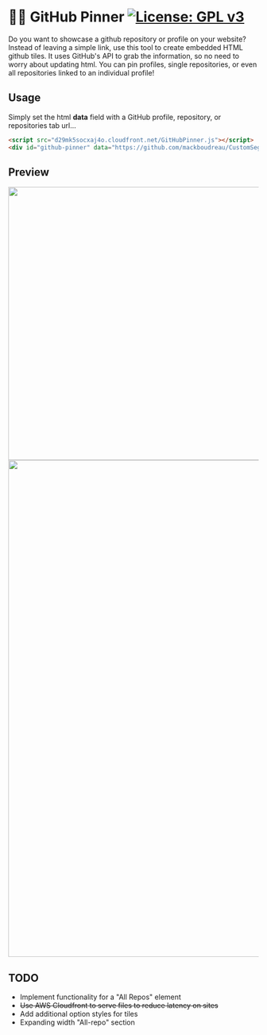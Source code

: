 # 📑📌  GitHub Pinner [![License: GPL v3](https://img.shields.io/badge/License-GPL%20v3-blue.svg)](https://www.gnu.org/licenses/gpl-3.0)
Do you want to showcase a github repository or profile on your website? Instead of leaving a simple link, use this tool to create embedded HTML github tiles. It uses GitHub's API to grab the information, so no need to worry about updating html. You can pin profiles, single repositories, or even all repositories linked to an individual profile!

## Usage
Simply set the html **data** field with a GitHub profile, repository, or repositories tab url...
```html
<script src="d29mk5socxaj4o.cloudfront.net/GitHubPinner.js"></script>
<div id="github-pinner" data="https://github.com/mackboudreau/CustomSegmentedController"></div>
```

## Preview
<p align="center"><img src="https://i.imgur.com/iC56hgU.png" width="550px"><br>
<img src="https://i.imgur.com/8O9L4sf.png" width="1000px"></p>

## TODO
* Implement functionality for a "All Repos" element
* ~~Use AWS Cloudfront to serve files to reduce latency on sites~~
* Add additional option styles for tiles
* Expanding width "All-repo" section 
